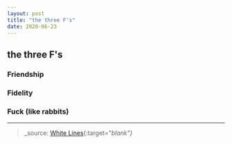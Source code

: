 ```yaml
---
layout: post
title: "the three F's"
date: 2020-06-23
---
```



## the three F's 

### Friendship
### Fidelity
### Fuck (like rabbits)

---

> _source: [White Lines](https://www.netflix.com/gb/title/80993591){:target="_blank"}_
